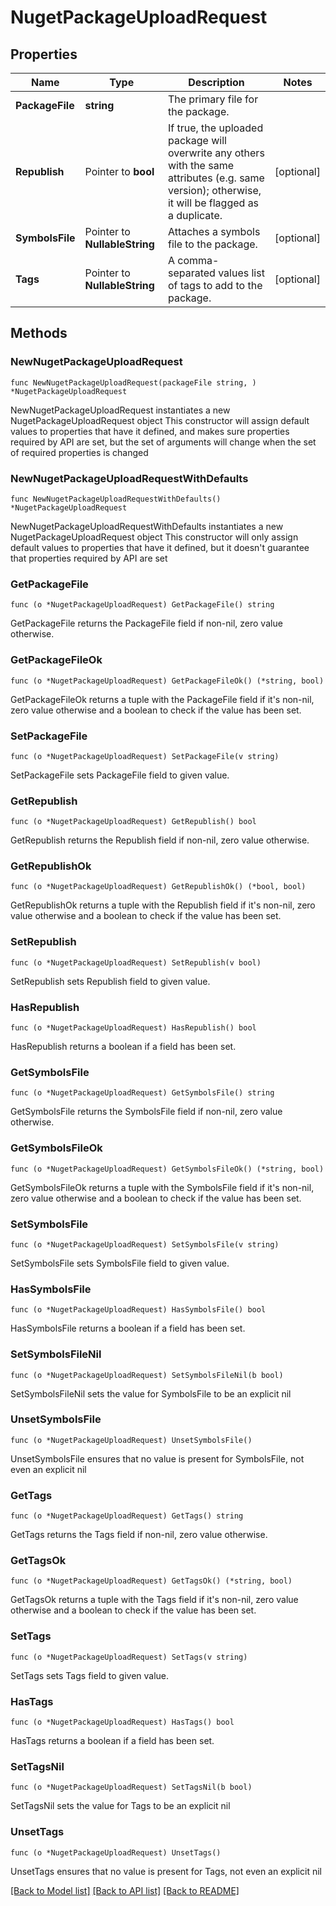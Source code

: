 # NugetPackageUploadRequest

## Properties

Name | Type | Description | Notes
------------ | ------------- | ------------- | -------------
**PackageFile** | **string** | The primary file for the package. | 
**Republish** | Pointer to **bool** | If true, the uploaded package will overwrite any others with the same attributes (e.g. same version); otherwise, it will be flagged as a duplicate. | [optional] 
**SymbolsFile** | Pointer to **NullableString** | Attaches a symbols file to the package. | [optional] 
**Tags** | Pointer to **NullableString** | A comma-separated values list of tags to add to the package. | [optional] 

## Methods

### NewNugetPackageUploadRequest

`func NewNugetPackageUploadRequest(packageFile string, ) *NugetPackageUploadRequest`

NewNugetPackageUploadRequest instantiates a new NugetPackageUploadRequest object
This constructor will assign default values to properties that have it defined,
and makes sure properties required by API are set, but the set of arguments
will change when the set of required properties is changed

### NewNugetPackageUploadRequestWithDefaults

`func NewNugetPackageUploadRequestWithDefaults() *NugetPackageUploadRequest`

NewNugetPackageUploadRequestWithDefaults instantiates a new NugetPackageUploadRequest object
This constructor will only assign default values to properties that have it defined,
but it doesn't guarantee that properties required by API are set

### GetPackageFile

`func (o *NugetPackageUploadRequest) GetPackageFile() string`

GetPackageFile returns the PackageFile field if non-nil, zero value otherwise.

### GetPackageFileOk

`func (o *NugetPackageUploadRequest) GetPackageFileOk() (*string, bool)`

GetPackageFileOk returns a tuple with the PackageFile field if it's non-nil, zero value otherwise
and a boolean to check if the value has been set.

### SetPackageFile

`func (o *NugetPackageUploadRequest) SetPackageFile(v string)`

SetPackageFile sets PackageFile field to given value.


### GetRepublish

`func (o *NugetPackageUploadRequest) GetRepublish() bool`

GetRepublish returns the Republish field if non-nil, zero value otherwise.

### GetRepublishOk

`func (o *NugetPackageUploadRequest) GetRepublishOk() (*bool, bool)`

GetRepublishOk returns a tuple with the Republish field if it's non-nil, zero value otherwise
and a boolean to check if the value has been set.

### SetRepublish

`func (o *NugetPackageUploadRequest) SetRepublish(v bool)`

SetRepublish sets Republish field to given value.

### HasRepublish

`func (o *NugetPackageUploadRequest) HasRepublish() bool`

HasRepublish returns a boolean if a field has been set.

### GetSymbolsFile

`func (o *NugetPackageUploadRequest) GetSymbolsFile() string`

GetSymbolsFile returns the SymbolsFile field if non-nil, zero value otherwise.

### GetSymbolsFileOk

`func (o *NugetPackageUploadRequest) GetSymbolsFileOk() (*string, bool)`

GetSymbolsFileOk returns a tuple with the SymbolsFile field if it's non-nil, zero value otherwise
and a boolean to check if the value has been set.

### SetSymbolsFile

`func (o *NugetPackageUploadRequest) SetSymbolsFile(v string)`

SetSymbolsFile sets SymbolsFile field to given value.

### HasSymbolsFile

`func (o *NugetPackageUploadRequest) HasSymbolsFile() bool`

HasSymbolsFile returns a boolean if a field has been set.

### SetSymbolsFileNil

`func (o *NugetPackageUploadRequest) SetSymbolsFileNil(b bool)`

 SetSymbolsFileNil sets the value for SymbolsFile to be an explicit nil

### UnsetSymbolsFile
`func (o *NugetPackageUploadRequest) UnsetSymbolsFile()`

UnsetSymbolsFile ensures that no value is present for SymbolsFile, not even an explicit nil
### GetTags

`func (o *NugetPackageUploadRequest) GetTags() string`

GetTags returns the Tags field if non-nil, zero value otherwise.

### GetTagsOk

`func (o *NugetPackageUploadRequest) GetTagsOk() (*string, bool)`

GetTagsOk returns a tuple with the Tags field if it's non-nil, zero value otherwise
and a boolean to check if the value has been set.

### SetTags

`func (o *NugetPackageUploadRequest) SetTags(v string)`

SetTags sets Tags field to given value.

### HasTags

`func (o *NugetPackageUploadRequest) HasTags() bool`

HasTags returns a boolean if a field has been set.

### SetTagsNil

`func (o *NugetPackageUploadRequest) SetTagsNil(b bool)`

 SetTagsNil sets the value for Tags to be an explicit nil

### UnsetTags
`func (o *NugetPackageUploadRequest) UnsetTags()`

UnsetTags ensures that no value is present for Tags, not even an explicit nil

[[Back to Model list]](../README.md#documentation-for-models) [[Back to API list]](../README.md#documentation-for-api-endpoints) [[Back to README]](../README.md)


